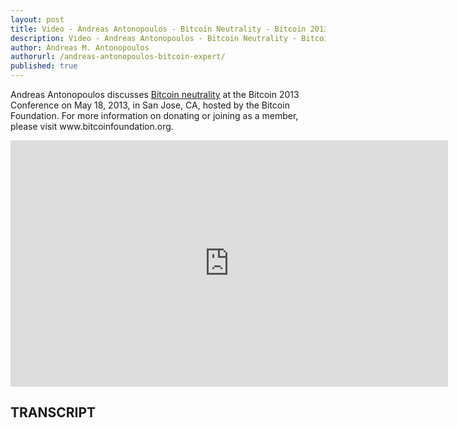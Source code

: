 ```yaml
---
layout: post
title: Video - Andreas Antonopoulos - Bitcoin Neutrality - Bitcoin 2013 Conference
description: Video - Andreas Antonopoulos - Bitcoin Neutrality - Bitcoin 2013 Conference
author: Andreas M. Antonopoulos
authorurl: /andreas-antonopoulos-bitcoin-expert/
published: true
---
```


<p>Andreas Antonopoulos discusses <a href="/crypsa-future-of-bitcoin/">Bitcoin neutrality</a> at the Bitcoin 2013 Conference on May 18, 2013, in San Jose, CA, hosted by the Bitcoin Foundation. For more information on donating or joining as a member, please visit www.bitcoinfoundation.org.</p>

<center><iframe width="700" height="394" src="https://www.youtube.com/embed/BT8FXQN-9-A?list=PLPQwGV1aLnTthcG265_FYSaV24hFScvC0" frameborder="0" allowfullscreen></iframe></center>

<h2>TRANSCRIPT</h2>
